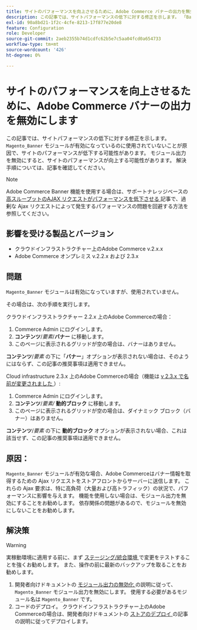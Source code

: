 ```yaml
---
title: サイトのパフォーマンスを向上させるために、Adobe Commerce バナーの出力を無効にします
description: この記事では、サイトパフォーマンスの低下に対する修正を示します。 「Banner_Banner」モジュールが有効になっているものの使用されていないことが原因で、サイトのMagentoが低下している可能性があります。 モジュール出力を無効にすると、サイトのパフォーマンスが向上する可能性があります。 解決手順については、記事を確認してください。
exl-id: 90a8bd21-1f2c-4cfe-8213-17f877e20de8
feature: Configuration
role: Developer
source-git-commit: 2aeb2355b74d1cdfc62b5e7c5aa04fcd0a654733
workflow-type: tm+mt
source-wordcount: '426'
ht-degree: 0%

---
```


# サイトのパフォーマンスを向上させるために、Adobe Commerce バナーの出力を無効にします

この記事では、サイトパフォーマンスの低下に対する修正を示します。 `Magento_Banner` モジュールが有効になっているのに使用されていないことが原因で、サイトのパフォーマンスが低下する可能性があります。 モジュール出力を無効にすると、サイトのパフォーマンスが向上する可能性があります。 解決手順については、記事を確認してください。

>[!NOTE]
>
>Adobe Commerce Banner 機能を使用する場合は、サポートナレッジベースの [ 高スループットのAJAX リクエストがパフォーマンスを低下させる ](/help/troubleshooting/miscellaneous/high-throughput-ajax-requests-cause-poor-performance.md) 記事で、過剰な Ajax リクエストによって発生するパフォーマンスの問題を回避する方法を参照してください。

## 影響を受ける製品とバージョン

* クラウドインフラストラクチャー上のAdobe Commerce v.2.x.x
* Adobe Commerce オンプレミス v.2.2.x および 2.3.x

## 問題

`Magento_Banner` モジュールは有効になっていますが、使用されていません。

その場合は、次の手順を実行します。

クラウドインフラストラクチャー 2.2.x 上のAdobe Commerceの場合：

1. Commerce Admin にログインします。
1. **コンテンツ**/*要素*/**バナー** に移動します。
1. このページに表示されるグリッドが空の場合は、バナーはありません。

**コンテンツ**/*要素* の下に「**バナー**」オプションが表示されない場合は、そのようにはならず、この記事の推奨事項は適用できません。

Cloud infrastructure 2.3.x 上のAdobe Commerceの場合（機能は [v 2.3.x で名前が変更されました ](https://commerce-docs.github.io/devdocs-archive/2.3/guides/v2.3/release-notes/ReleaseNotes2.3.0Commerce.html#banner-now-dynamic-block)）:

1. Commerce Admin にログインします。
1. **コンテンツ**/*要素/* **動的ブロック** に移動します。
1. このページに表示されるグリッドが空の場合は、ダイナミック ブロック（バナー）はありません。

**コンテンツ**/*要素* の下に **動的ブロック** オプションが表示されない場合、これは該当せず、この記事の推奨事項は適用できません。

## 原因：

`Magento_Banner` モジュールが有効な場合、Adobe Commerceはバナー情報を取得するための Ajax リクエストをストアフロントからサーバーに送信します。 これらの Ajax 要求は、特に高負荷（大量および高トラフィック）の状況で、パフォーマンスに影響を与えます。 機能を使用しない場合は、モジュール出力を無効にすることをお勧めします。 依存関係の問題があるので、モジュールを無効にしないことをお勧めします。

## 解決策

>[!WARNING]
>
>実稼動環境に適用する前に、まず [ ステージング/統合環境 ](/help/announcements/adobe-commerce-announcements/integration-environment-enhancement-request-pro-and-starter.md) で変更をテストすることを強くお勧めします。 また、操作の前に最新のバックアップを取ることをお勧めします。

1. 開発者向けドキュメントの [ モジュール出力の無効化 ](https://experienceleague.adobe.com/ja/docs/commerce-operations/configuration-guide/files/disable-module-output) の説明に従って、`Magento_Banner` モジュール出力を無効にします。 使用する必要があるモジュール名は `Magento_Banner` です。
1. コードのデプロイ。 クラウドインフラストラクチャー上のAdobe Commerceの場合は、開発者向けドキュメントの [ ストアのデプロイ ](https://experienceleague.adobe.com/ja/docs/commerce-cloud-service/user-guide/develop/deploy/staging-production) の記事の説明に従ってデプロイします。
